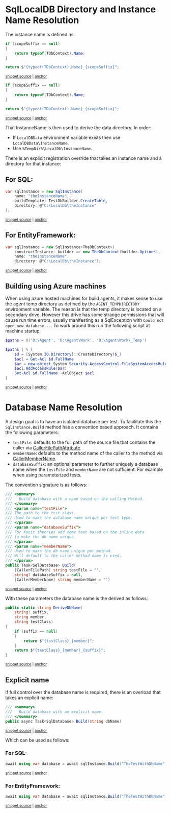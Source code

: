 <!--
GENERATED FILE - DO NOT EDIT
This file was generated by [MarkdownSnippets](https://github.com/SimonCropp/MarkdownSnippets).
Source File: /pages/mdsource/directory-and-name-resolution.source.md
To change this file edit the source file and then run MarkdownSnippets.
-->

# SqlLocalDB Directory and Instance Name Resolution

The instance name is defined as:

<!-- snippet: GetInstanceName -->
<a id='snippet-getinstancename'/></a>
```cs
if (scopeSuffix == null)
{
    return typeof(TDbContext).Name;
}

return $"{typeof(TDbContext).Name}_{scopeSuffix}";
```
<sup><a href='/src/EfClassicLocalDb/SqlInstance.cs#L101-L110' title='File snippet `getinstancename` was extracted from'>snippet source</a> | <a href='#snippet-getinstancename' title='Navigate to start of snippet `getinstancename`'>anchor</a></sup>
<a id='snippet-getinstancename-1'/></a>
```cs
if (scopeSuffix == null)
{
    return typeof(TDbContext).Name;
}

return $"{typeof(TDbContext).Name}_{scopeSuffix}";
```
<sup><a href='/src/EfLocalDb/SqlInstance.cs#L101-L110' title='File snippet `getinstancename` was extracted from'>snippet source</a> | <a href='#snippet-getinstancename-1' title='Navigate to start of snippet `getinstancename`'>anchor</a></sup>
<!-- endsnippet -->

That InstanceName is then used to derive the data directory. In order:

 * If `LocalDBData` environment variable exists then use `LocalDBData\InstanceName`.
 * Use `%TempDir%\LocalDb\InstanceName`.

There is an explicit registration override that takes an instance name and a directory for that instance:


## For SQL:

<!-- snippet: ExplicitName -->
<a id='snippet-explicitname'/></a>
```cs
var sqlInstance = new SqlInstance(
    name: "theInstanceName",
    buildTemplate: TestDbBuilder.CreateTable,
    directory: @"C:\LocalDb\theInstance"
);
```
<sup><a href='/src/LocalDb.Tests/Snippets/ExplicitName.cs#L7-L13' title='File snippet `explicitname` was extracted from'>snippet source</a> | <a href='#snippet-explicitname' title='Navigate to start of snippet `explicitname`'>anchor</a></sup>
<!-- endsnippet -->


## For EntityFramework:

<!-- snippet: EfExplicitName -->
<a id='snippet-efexplicitname'/></a>
```cs
var sqlInstance = new SqlInstance<TheDbContext>(
    constructInstance: builder => new TheDbContext(builder.Options),
    name: "theInstanceName",
    directory: @"C:\LocalDb\theInstance");
```
<sup><a href='/src/EfLocalDb.Tests/Snippets/EfExplicitName.cs#L7-L12' title='File snippet `efexplicitname` was extracted from'>snippet source</a> | <a href='#snippet-efexplicitname' title='Navigate to start of snippet `efexplicitname`'>anchor</a></sup>
<!-- endsnippet -->


## Building using Azure machines

When using azure hosted machines for build agents, it makes sense to use the agent temp directory as defined by the `AGENT_TEMPDIRECTORY` environment variable. The reason is that the temp directory is located on a secondary drive. However this drive has some strange permissions that will cause run time errors, usually manifesting as a SqlException with `Could not open new database...`. To work around this run the following script at machine startup:

<!-- snippet: Set-D-Drive-Permissions.ps1 -->
<a id='snippet-Set-D-Drive-Permissions.ps1'/></a>
```ps1
$paths = @('D:\Agent', 'D:\Agent\Work', 'D:\Agent\Work\_Temp')

$paths | % {
    $d = [System.IO.Directory]::CreateDirectory($_)
    $acl = Get-Acl $d.FullName
    $ar = new-object System.Security.AccessControl.FileSystemAccessRule("Everyone", "FullControl", "ContainerInherit, ObjectInherit", "None", "Allow")
    $acl.AddAccessRule($ar)
    Set-Acl $d.FullName -AclObject $acl
}
```
<sup><a href='/src/StartUpScript/Set-D-Drive-Permissions.ps1#L1-L9' title='File snippet `Set-D-Drive-Permissions.ps1` was extracted from'>snippet source</a> | <a href='#snippet-Set-D-Drive-Permissions.ps1' title='Navigate to start of snippet `Set-D-Drive-Permissions.ps1`'>anchor</a></sup>
<!-- endsnippet -->


# Database Name Resolution

A design goal is to have an isolated database per test. To facilitate this the `SqlInstance.Build` method has a convention based approach. It contains the following parameters:

 * `testFile`: defaults to the full path of the source file that contains the caller via [CallerFilePathAttribute](https://docs.microsoft.com/en-us/dotnet/api/system.runtime.compilerservices.callerfilepathattribute).
 * `memberName`: defaults to the method name of the caller to the method via [CallerMemberName](https://docs.microsoft.com/en-us/dotnet/api/system.runtime.compilerservices.callermembername).
 * `databaseSuffix`: an optional parameter to further uniquely a database name when the `testFile` and `memberName` are not sufficient. For example when using parameterized tests.

The convention signature is as follows:

<!-- snippet: ConventionBuildSignature -->
<a id='snippet-conventionbuildsignature'/></a>
```cs
/// <summary>
///   Build database with a name based on the calling Method.
/// </summary>
/// <param name="testFile">
/// The path to the test class.
/// Used to make the database name unique per test type.
/// </param>
/// <param name="databaseSuffix">
/// For Xunit theories add some text based on the inline data
/// to make the db name unique.
/// </param>
/// <param name="memberName">
/// Used to make the db name unique per method.
/// Will default to the caller method name is used.
/// </param>
public Task<SqlDatabase> Build(
    [CallerFilePath] string testFile = "",
    string? databaseSuffix = null,
    [CallerMemberName] string memberName = "")
```
<sup><a href='/src/LocalDb/SqlInstance.cs#L54-L74' title='File snippet `conventionbuildsignature` was extracted from'>snippet source</a> | <a href='#snippet-conventionbuildsignature' title='Navigate to start of snippet `conventionbuildsignature`'>anchor</a></sup>
<!-- endsnippet -->

With these parameters the database name is the derived as follows:

<!-- snippet: DeriveName -->
<a id='snippet-derivename'/></a>
```cs
public static string DeriveDbName(
    string? suffix,
    string member,
    string testClass)
{
    if (suffix == null)
    {
        return $"{testClass}_{member}";
    }
    return $"{testClass}_{member}_{suffix}";
}
```
<sup><a href='/src/LocalDb/DbNamer.cs#L3-L15' title='File snippet `derivename` was extracted from'>snippet source</a> | <a href='#snippet-derivename' title='Navigate to start of snippet `derivename`'>anchor</a></sup>
<!-- endsnippet -->


## Explicit name

If full control over the database name is required, there is an overload that takes an explicit name:

<!-- snippet: ExplicitBuildSignature -->
<a id='snippet-explicitbuildsignature'/></a>
```cs
/// <summary>
///   Build database with an explicit name.
/// </summary>
public async Task<SqlDatabase> Build(string dbName)
```
<sup><a href='/src/LocalDb/SqlInstance.cs#L87-L92' title='File snippet `explicitbuildsignature` was extracted from'>snippet source</a> | <a href='#snippet-explicitbuildsignature' title='Navigate to start of snippet `explicitbuildsignature`'>anchor</a></sup>
<!-- endsnippet -->

Which can be used as follows:


### For SQL:

<!-- snippet: WithDbName -->
<a id='snippet-withdbname'/></a>
```cs
await using var database = await sqlInstance.Build("TheTestWithDbName");
```
<sup><a href='/src/LocalDb.Tests/Snippets/SnippetTests.cs#L33-L35' title='File snippet `withdbname` was extracted from'>snippet source</a> | <a href='#snippet-withdbname' title='Navigate to start of snippet `withdbname`'>anchor</a></sup>
<!-- endsnippet -->


### For EntityFramework:

<!-- snippet: EFWithDbName -->
<a id='snippet-efwithdbname'/></a>
```cs
await using var database = await sqlInstance.Build("TheTestWithDbName");
```
<sup><a href='/src/EfLocalDb.Tests/Snippets/EfSnippetTests.cs#L52-L54' title='File snippet `efwithdbname` was extracted from'>snippet source</a> | <a href='#snippet-efwithdbname' title='Navigate to start of snippet `efwithdbname`'>anchor</a></sup>
<!-- endsnippet -->
